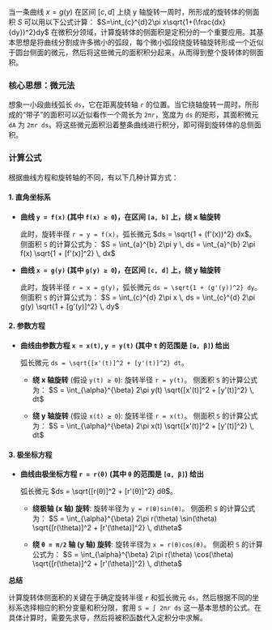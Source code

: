 当一条曲线 $x=g(y)$ 在区间 $[c, d]$ 上绕 y 轴旋转一周时，所形成的旋转体的侧面积 $S$ 可以用以下公式计算：
$S=\int_{c}^{d}2\pi x\sqrt{1+(\frac{dx}{dy})^2}dy$
在微积分领域，计算旋转体的侧面积是定积分的一个重要应用。其基本思想是将曲线分割成许多微小的弧段，每个微小弧段绕旋转轴旋转形成一个近似于圆台侧面的微元，然后将这些微元的面积积分起来，从而得到整个旋转体的侧面积。

### **核心思想：微元法**

想象一小段曲线弧长 `ds`，它在距离旋转轴 `r` 的位置。当它绕轴旋转一周时，所形成的“带子”的面积可以近似看作一个周长为 `2πr`，宽度为 `ds` 的矩形，其面积微元 `dA` 为 `2πr ds`。将这些微元面积沿着整条曲线进行积分，即可得到旋转体的总侧面积。

### **计算公式**

根据曲线方程和旋转轴的不同，有以下几种计算方式：

#### **1. 直角坐标系**

*   **曲线 `y = f(x)` (其中 `f(x) ≥ 0`)，在区间 `[a, b]` 上，绕 x 轴旋转**

    此时，旋转半径 `r = y = f(x)`，弧长微元 $ds = \sqrt{1 + (f'(x))^2} dx$。
    侧面积 `S` 的计算公式为：
    $S = \int_{a}^{b} 2\pi y \, ds = \int_{a}^{b} 2\pi f(x) \sqrt{1 + [f'(x)]^2} \, dx$

*   **曲线 `x = g(y)` (其中 `g(y) ≥ 0`)，在区间 `[c, d]` 上，绕 y 轴旋转**

    此时，旋转半径 `r = x = g(y)`，弧长微元 `ds = \sqrt{1 + (g'(y))^2} dy`。
    侧面积 `S` 的计算公式为：
    $S = \int_{c}^{d} 2\pi x \, ds = \int_{c}^{d} 2\pi g(y) \sqrt{1 + [g'(y)]^2} \, dy$

#### **2. 参数方程**

*   **曲线由参数方程 `x = x(t)`, `y = y(t)` (其中 `t` 的范围是 `[α, β]`) 给出**

    弧长微元 `ds = \sqrt{[x'(t)]^2 + [y'(t)]^2} dt`。

    *   **绕 x 轴旋转** (假设 `y(t) ≥ 0`):
        旋转半径 `r = y(t)`。
        侧面积 `S` 的计算公式为：
        $S = \int_{\alpha}^{\beta} 2\pi y(t) \sqrt{[x'(t)]^2 + [y'(t)]^2} \, dt$

    *   **绕 y 轴旋转** (假设 `x(t) ≥ 0`):
        旋转半径 `r = x(t)`。
        侧面积 `S` 的计算公式为：
        $S = \int_{\alpha}^{\beta} 2\pi x(t) \sqrt{[x'(t)]^2 + [y'(t)]^2} \, dt$

#### **3. 极坐标方程**

*   **曲线由极坐标方程 `r = r(θ)` (其中 `θ` 的范围是 `[α, β]`) 给出**

    弧长微元 $ds = \sqrt{[r(θ)]^2 + [r'(θ)]^2} dθ$。

    *   **绕极轴 (x 轴) 旋转**:
        旋转半径为 `y = r(θ)sin(θ)`。
        侧面积 `S` 的计算公式为：
        $S = \int_{\alpha}^{\beta} 2\pi r(\theta) \sin(\theta) \sqrt{[r(\theta)]^2 + [r'(\theta)]^2} \, d\theta$

    *   **绕 `θ = π/2` 轴 (y 轴) 旋转**:
        旋转半径为 `x = r(θ)cos(θ)`。
        侧面积 `S` 的计算公式为：
        $S = \int_{\alpha}^{\beta} 2\pi r(\theta) \cos(\theta) \sqrt{[r(\theta)]^2 + [r'(\theta)]^2} \, d\theta$

**总结**

计算旋转体侧面积的关键在于确定旋转半径 `r` 和弧长微元 `ds`，然后根据不同的坐标系选择相应的积分变量和积分限，套用 `S = ∫ 2πr ds` 这一基本思想的公式。在具体计算时，需要先求导，然后将被积函数代入定积分中求解。